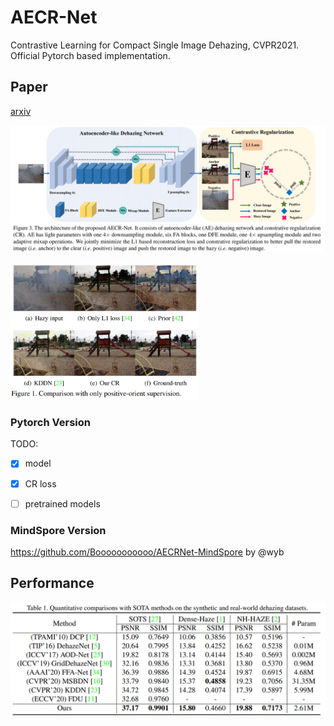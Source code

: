 # AECR-Net

Contrastive Learning for Compact Single Image Dehazing, CVPR2021. Official Pytorch based implementation. 

## Paper

[arxiv](https://arxiv.org/abs/2104.09367)

![](img/aecrnet.png)

<img src="img/example.png" style="zoom:38%;" />

### Pytorch Version

TODO:

- [x] model
- [x] CR loss
- [ ] pretrained models



### MindSpore Version

https://github.com/Booooooooooo/AECRNet-MindSpore by @wyb

## Performance

![](img/performance.png)
